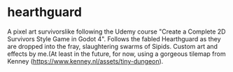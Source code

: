 # hearthguard
A pixel art survivorslike following the Udemy course "Create a Complete 2D Survivors Style Game in Godot 4". Follows the fabled Hearthguard as they are dropped into the fray, slaughtering swarms of Sipids. 
Custom art and effects by me.(At least in the future, for now, using a gorgeous tilemap from Kenney (https://www.kenney.nl/assets/tiny-dungeon). 
